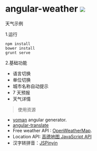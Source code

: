
angular-weather ![](https://travis-ci.org/zhang-yuan/angular-weather.svg?branch=master)
===============

天气示例

1.运行
```
npm install
bower install
grunt serve
```

2.基础功能

- 语言切换
- 单位切换
- 城市名称自动提示
- 7 天预报
- 天气详情

> 使用资源

- [yoman](https://github.com/yeoman/yo) angular generator.
- [angular-translate](https://github.com/angular-translate/angular-translate)
- Free weather API : [OpenWeatherMap](http://openweathermap.org/api ).
- Location API: [高德地图 JavaScript API](http://lbs.amap.com/api/javascript-api/summary/)
- 汉字转拼音：[JSPinyin](https://github.com/chinalu/JSPinyin)
